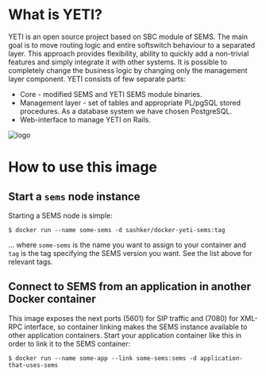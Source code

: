 # What is YETI?

YETI is an open source project based on SBC module of SEMS. The main goal is to move routing logic and entire softswitch behaviour to a separated layer. This approach provides flexibility, ability to quickly add a non-trivial features and simply integrate it with other systems. It is possible to completely change the business logic by changing only the management layer component.
YETI consists of few separate parts:
* Core - modified SEMS and YETI SEMS module binaries.
* Management layer - set of tables and appropriate PL/pgSQL stored procedures. As a database system we have chosen PostgreSQL.
* Web-interface to manage YETI on Rails.

![logo](https://yeti-switch.org/img/logo.png)

# How to use this image

## Start a `sems` node instance

Starting a SEMS node is simple:

```console
$ docker run --name some-sems -d sashker/docker-yeti-sems:tag
```

... where `some-sems` is the name you want to assign to your container and `tag` is the tag specifying the SEMS version you want. See the list above for relevant tags.

## Connect to SEMS from an application in another Docker container

This image exposes the next ports (5601) for SIP traffic and (7080) for XML-RPC interface, so container linking makes the SEMS instance available to other application containers. Start your application container like this in order to link it to the SEMS container:

```console
$ docker run --name some-app --link some-sems:sems -d application-that-uses-sems
```
